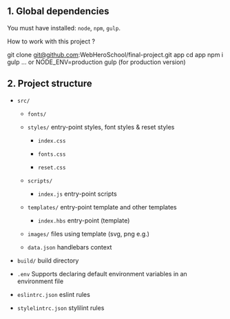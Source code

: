 ## 1. Global dependencies

You must have installed: `node`, `npm`, `gulp`.

How to work with this project ?

git clone git@github.com:WebHeroSchool/final-project.git app
cd app
npm i
gulp ... or NODE_ENV=production gulp (for production version)

## 2. Project structure

* `src/`

    * `fonts/`

    * `styles/` entry-point styles, font styles & reset styles

        * `index.css`

        * `fonts.css`

        * `reset.css`

    * `scripts/`

        * `index.js` entry-point scripts

    * `templates/` entry-point template and other templates

        * `index.hbs` entry-point (template)

    * `images/` files using template (svg, png e.g.)

    * `data.json` handlebars context

* `build/` build directory

* `.env` Supports declaring default environment variables in an environment file

* `eslintrc.json` eslint rules

* `stylelintrc.json` stylilint rules
